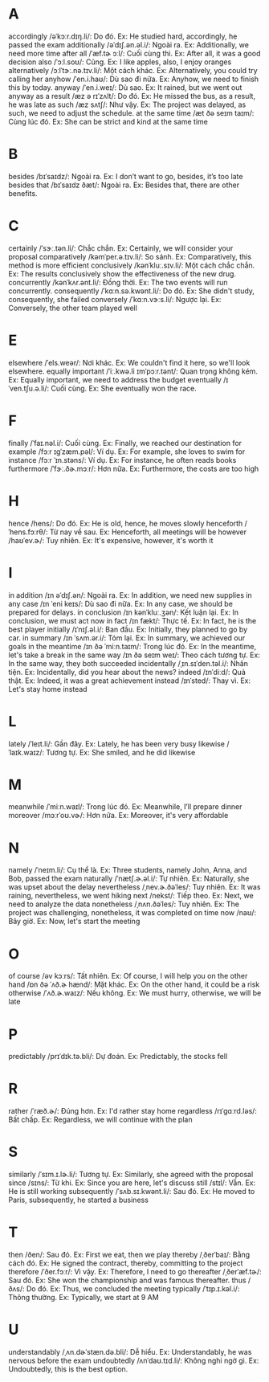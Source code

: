 # A
accordingly /əˈkɔːr.dɪŋ.li/: Do đó. Ex: He studied hard, accordingly, he passed the exam
additionally /əˈdɪʃ.ən.əl.i/: Ngoài ra. Ex: Additionally, we need more time
after all /ˈæf.tɚ ɔːl/: Cuối cùng thì. Ex: After all, it was a good decision
also /ˈɔːl.soʊ/: Cũng. Ex: I like apples, also, I enjoy oranges
alternatively /ɔːlˈtɝː.nə.tɪv.li/: Một cách khác. Ex: Alternatively, you could try calling her
anyhow /ˈen.i.haʊ/: Dù sao đi nữa. Ex: Anyhow, we need to finish this by today.
anyway /ˈen.i.weɪ/: Dù sao. Ex: It rained, but we went out anyway
as a result /æz ə rɪˈzʌlt/: Do đó. Ex: He missed the bus, as a result, he was late
as such /æz sʌtʃ/: Như vậy. Ex: The project was delayed, as such, we need to adjust the schedule.
at the same time /æt ðə seɪm taɪm/: Cùng lúc đó. Ex: She can be strict and kind at the same time
# B
besides /bɪˈsaɪdz/: Ngoài ra. Ex: I don’t want to go, besides, it’s too late
besides that /bɪˈsaɪdz ðæt/: Ngoài ra. Ex: Besides that, there are other benefits.
# C
certainly /ˈsɝː.tən.li/: Chắc chắn. Ex: Certainly, we will consider your proposal
comparatively /kəmˈper.ə.tɪv.li/: So sánh. Ex: Comparatively, this method is more efficient
conclusively /kənˈkluː.sɪv.li/: Một cách chắc chắn. Ex: The results conclusively show the effectiveness of the new drug.
concurrently /kənˈkʌr.ənt.li/: Đồng thời. Ex: The two events will run concurrently.
consequently /ˈkɑːn.sə.kwənt.li/: Do đó. Ex: She didn't study, consequently, she failed
conversely /ˈkɑːn.vɝːs.li/: Ngược lại. Ex: Conversely, the other team played well
# E
elsewhere /ˈels.weər/: Nơi khác. Ex: We couldn't find it here, so we'll look elsewhere.
equally important /ˈiː.kwə.li ɪmˈpɔːr.tənt/: Quan trọng không kém. Ex: Equally important, we need to address the budget
eventually /ɪˈven.tʃu.ə.li/: Cuối cùng. Ex: She eventually won the race.
# F
finally /ˈfaɪ.nəl.i/: Cuối cùng. Ex: Finally, we reached our destination
for example /fɔːr ɪɡˈzæm.pəl/: Ví dụ. Ex: For example, she loves to swim
for instance /fɔːr ˈɪn.stəns/: Ví dụ. Ex: For instance, he often reads books
furthermore /ˈfɝː.ðɚ.mɔːr/: Hơn nữa. Ex: Furthermore, the costs are too high
# H
hence /hens/: Do đó. Ex: He is old, hence, he moves slowly
henceforth /ˈhens.fɔːrθ/: Từ nay về sau. Ex: Henceforth, all meetings will be
however /haʊˈev.ɚ/: Tuy nhiên. Ex: It's expensive, however, it's worth it
# I
in addition /ɪn əˈdɪʃ.ən/: Ngoài ra. Ex: In addition, we need new supplies
in any case /ɪn ˈeni keɪs/: Dù sao đi nữa. Ex: In any case, we should be prepared for delays.
in conclusion /ɪn kənˈkluː.ʒən/: Kết luận lại. Ex: In conclusion, we must act now
in fact /ɪn fækt/: Thực tế. Ex: In fact, he is the best player
initially /ɪˈnɪʃ.əl.i/: Ban đầu. Ex: Initially, they planned to go by car.
in summary /ɪn ˈsʌm.ər.i/: Tóm lại. Ex: In summary, we achieved our goals
in the meantime /ɪn ðə ˈmiːn.taɪm/: Trong lúc đó. Ex: In the meantime, let's take a break
in the same way /ɪn ðə seɪm weɪ/: Theo cách tương tự. Ex: In the same way, they both succeeded
incidentally /ˌɪn.sɪˈden.təl.i/: Nhân tiện. Ex: Incidentally, did you hear about the news?
indeed /ɪnˈdiːd/: Quả thật. Ex: Indeed, it was a great achievement
instead /ɪnˈsted/: Thay vì. Ex: Let's stay home instead
# L
lately /ˈleɪt.li/: Gần đây. Ex: Lately, he has been very busy
likewise /ˈlaɪk.waɪz/: Tương tự. Ex: She smiled, and he did likewise
# M
meanwhile /ˈmiːn.waɪl/: Trong lúc đó. Ex: Meanwhile, I’ll prepare dinner
moreover /mɔːrˈoʊ.vɚ/: Hơn nữa. Ex: Moreover, it's very affordable
# N
namely /ˈneɪm.li/: Cụ thể là. Ex: Three students, namely John, Anna, and Bob, passed the exam
naturally /ˈnætʃ.ɚ.əl.i/: Tự nhiên. Ex: Naturally, she was upset about the delay
nevertheless /ˌnev.ɚ.ðəˈles/: Tuy nhiên. Ex: It was raining, nevertheless, we went hiking
next /nekst/: Tiếp theo. Ex: Next, we need to analyze the data
nonetheless /ˌnʌn.ðəˈles/: Tuy nhiên. Ex: The project was challenging, nonetheless, it was completed on time
now /naʊ/: Bây giờ. Ex: Now, let's start the meeting
# O
of course /əv kɔːrs/: Tất nhiên. Ex: Of course, I will help you
on the other hand /ɒn ðə ˈʌð.ɚ hænd/: Mặt khác. Ex: On the other hand, it could be a risk
otherwise /ˈʌð.ɚ.waɪz/: Nếu không. Ex: We must hurry, otherwise, we will be late
# P
predictably /prɪˈdɪk.tə.bli/: Dự đoán. Ex: Predictably, the stocks fell
# R
rather /ˈræð.ɚ/: Đúng hơn. Ex: I'd rather stay home
regardless /rɪˈɡɑːrd.ləs/: Bất chấp. Ex: Regardless, we will continue with the plan
# S
similarly /ˈsɪm.ɪ.lɚ.li/: Tương tự. Ex: Similarly, she agreed with the proposal
since /sɪns/: Từ khi. Ex: Since you are here, let's discuss
still /stɪl/: Vẫn. Ex: He is still working
subsequently /ˈsʌb.sɪ.kwənt.li/: Sau đó. Ex: He moved to Paris, subsequently, he started a business
# T
then /ðen/: Sau đó. Ex: First we eat, then we play
thereby /ˌðerˈbaɪ/: Bằng cách đó. Ex: He signed the contract, thereby, committing to the project
therefore /ˈðer.fɔːr/: Vì vậy. Ex: Therefore, I need to go
thereafter /ˌðerˈæf.tɚ/: Sau đó. Ex: She won the championship and was famous thereafter.
thus /ðʌs/: Do đó. Ex: Thus, we concluded the meeting
typically /ˈtɪp.ɪ.kəl.i/: Thông thường. Ex: Typically, we start at 9 AM
# U
understandably /ˌʌn.dɚˈstæn.də.bli/: Dễ hiểu. Ex: Understandably, he was nervous before the exam
undoubtedly /ʌnˈdaʊ.tɪd.li/: Không nghi ngờ gì. Ex: Undoubtedly, this is the best option.